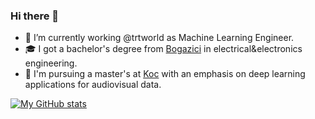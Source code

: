 ### Hi there 👋

- 🔭 I’m currently working @trtworld as Machine Learning Engineer.
- 🎓 I got a bachelor's degree from [Bogazici](https://www.boun.edu.tr/en-US/) in electrical&electronics engineering.
- 🌱 I'm pursuing a master's at [Koc](https://www.ku.edu.tr/en/) with an emphasis on deep learning applications for audiovisual data.

[![My GitHub stats](https://github-readme-stats.vercel.app/api?username=gokhankuscu&count_private=true&show_icons=true&theme=radical)](https://github.com/anuraghazra/github-readme-stats)

<!--
**gokhankuscu/gokhankuscu** is a ✨ _special_ ✨ repository because its `README.md` (this file) appears on your GitHub profile.

Here are some ideas to get you started:

- 🔭 I’m currently working on ...
- 🌱 I’m currently learning ...
- 👯 I’m looking to collaborate on ...
- 🤔 I’m looking for help with ...
- 💬 Ask me about ...
- 📫 How to reach me: ...
- 😄 Pronouns: ...
- ⚡ Fun fact: ...
-->

